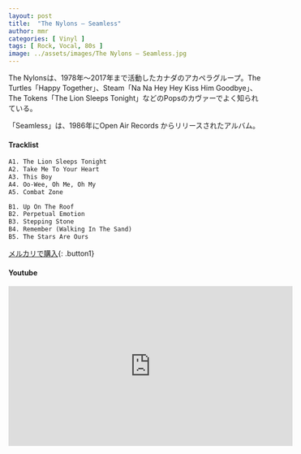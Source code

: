```yaml
---
layout: post
title:  "The Nylons – Seamless"
author: mmr
categories: [ Vinyl ]
tags: [ Rock, Vocal, 80s ]
image: ../assets/images/The Nylons – Seamless.jpg
---
```


The Nylonsは、1978年〜2017年まで活動したカナダのアカペラグループ。The Turtles「Happy Together」、Steam「Na Na Hey Hey Kiss Him Goodbye」、The Tokens「The Lion Sleeps Tonight」などのPopsのカヴァーでよく知られている。

「Seamless」は、1986年にOpen Air Records からリリースされたアルバム。

#### Tracklist
```md
A1. The Lion Sleeps Tonight
A2. Take Me To Your Heart
A3. This Boy
A4. Oo-Wee, Oh Me, Oh My
A5. Combat Zone

B1. Up On The Roof
B2. Perpetual Emotion
B3. Stepping Stone
B4. Remember (Walking In The Sand)
B5. The Stars Are Ours
```

[メルカリで購入](https://jp.mercari.com/item/m29486121471?afid=6142608987){: .button1}

#### Youtube
<iframe width="560" height="315" src="https://www.youtube.com/embed/oqUnVUzvQYA?si=L54otN6nNfXVjaQ9" title="YouTube video player" frameborder="0" allow="accelerometer; autoplay; clipboard-write; encrypted-media; gyroscope; picture-in-picture; web-share" referrerpolicy="strict-origin-when-cross-origin" allowfullscreen></iframe>